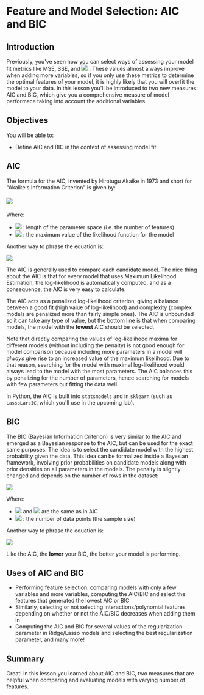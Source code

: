 
# Feature and Model Selection: AIC and BIC

## Introduction

Previously, you've seen how you can select ways of assessing your model fit metrics like MSE, SSE, and  <img src="https://render.githubusercontent.com/render/math?math=R^2"> . These values almost always improve when adding more variables, so if you only use these metrics to determine the optimal features of your model, it is highly likely that you will overfit the model to your data. In this lesson you'll be introduced to two new measures: AIC and BIC, which give you a comprehensive measure of model performace taking into account the additional variables. 


## Objectives

You will be able to:

- Define AIC and BIC in the context of assessing model fit 

## AIC

The formula for the AIC, invented by Hirotugu Akaike in 1973 and short for "Akaike's Information Criterion" is given by:

####  <img src="https://render.githubusercontent.com/render/math?math=\text{AIC} = -2\ln(\hat{L}) %2b 2k "> 

Where:

-  <img src="https://render.githubusercontent.com/render/math?math=k"> : length of the parameter space (i.e. the number of features)
-  <img src="https://render.githubusercontent.com/render/math?math=\hat{L}"> : the maximum value of the likelihood function for the model

Another way to phrase the equation is:

 <img src="https://render.githubusercontent.com/render/math?math=\text{AIC(model)} =  - 2 * \text{log-likelihood(model)} %2b 2 * \text{length of the parameter space} "> 

The AIC is generally used to compare each candidate model. The nice thing about the AIC is that for every model that uses Maximum Likelihood Estimation, the log-likelihood is automatically computed, and as a consequence, the AIC is very easy to calculate.

The AIC acts as a penalized log-likelihood criterion, giving a balance between a good fit
(high value of log-likelihood) and complexity (complex models are penalized more than fairly simple ones). The AIC is unbounded so it can take any type of value, but the bottom line is that when comparing models, the model with the **lowest** AIC should be selected.

Note that directly comparing the values of log-likelihood maxima for different models (without including the penalty) is not good enough for model comparison because including more parameters in a model will *always* give rise to an increased value of the maximum likelihood. Due to that reason, searching for the model with maximal log-likelihood
would always lead to the model with the most parameters. The AIC balances this by penalizing for the number of parameters, hence searching for models with few parameters but fitting the data well.

In Python, the AIC is built into `statsmodels` and in `sklearn` (such as `LassoLarsIC`, which you'll use in the upcoming lab). 

## BIC

The BIC (Bayesian Information Criterion) is very similar to the AIC and emerged as a Bayesian response to the AIC, but can be used for the exact same purposes. The idea is to select the candidate model with the highest probability
given the data. 
This idea can be formalized inside a Bayesian framework, involving prior probabilities on candidate models along with prior densities on all parameters in the models. The penalty is slightly changed and depends on the number of rows in the dataset:

 <img src="https://render.githubusercontent.com/render/math?math=\text{BIC} = - 2\ln(\hat{L}) %2b \ln(n) * k "> 

Where:

- <img src="https://render.githubusercontent.com/render/math?math=\hat{L}"> and  <img src="https://render.githubusercontent.com/render/math?math=k"> are the same as in AIC
- <img src="https://render.githubusercontent.com/render/math?math=n"> : the number of data points (the sample size)

Another way to phrase the equation is:

 <img src="https://render.githubusercontent.com/render/math?math=\text{BIC(model)} = -2 * \text{log-likelihood(model)} %2b \text{log(number of observations)} * \text{(length of the parameter space)} "> 

Like the AIC, the **lower** your BIC, the better your model is performing.

## Uses of AIC and BIC

- Performing feature selection: comparing models with only a few variables and more variables, computing the AIC/BIC and select the features that generated the lowest AIC or BIC
- Similarly, selecting or not selecting interactions/polynomial features depending on whether or not the AIC/BIC decreases when adding them in
- Computing the AIC and BIC for several values of the regularization parameter in Ridge/Lasso models and selecting the best regularization parameter, and many more! 

## Summary

Great! In this lesson you learned about AIC and BIC, two measures that are helpful when comparing and evaluating models with varying number of features. 
